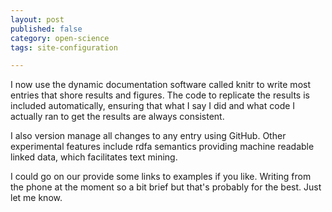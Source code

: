 ```yaml
---
layout: post
published: false
category: open-science
tags: site-configuration

---
```



I now use the dynamic documentation software called knitr to write most entries that shore results and figures. The code to replicate the results is included automatically, ensuring that what I say I did and what code I actually ran to get the results are always consistent. 

I also version manage all changes to any entry using GitHub.  Other experimental features include rdfa semantics providing machine readable linked data, which facilitates text mining.

I could go on our provide some links to examples if you like. Writing from the phone at the moment so a bit brief but that's probably for the best. Just let me know.

